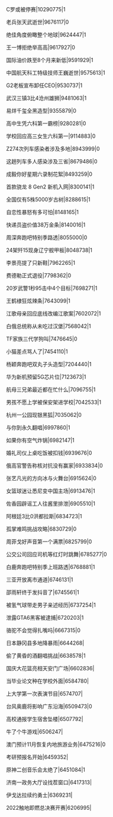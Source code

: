 C罗或被停赛|10290775|1

老兵张天武逝世|9676117|0

绝佳角度俯瞰整个地球|9624447|1

王一博拒绝举高高|9617927|0

国际油价跌至8个月来新低|9591929|1

中国航天科工特级技师王巍逝世|9575613|1

G2老板宣布卸任CEO|9530737|1

武汉三镇3比4沧州雄狮|9481063|1

易烊千玺全黑造型|9355879|0

高中生凭六科第一霸榜|9280281|0

学校回应高三女生六科第一|9114883|0

Z274次列车感染者涉及多地|8943999|0

这趟列车多人感染涉及三省|8679486|0

成毅你好星期六录制花絮|8493259|0

首款骁龙 8 Gen2 新机入网|8300141|1

全国仅有5株5000岁古树|8288615|1

自恋性暴怒有多可怕|8148165|1

快递员盗价值38万金条|8140016|1

周深奔跑吧特别季路透|8055000|0

24架歼15现身辽宁舰甲板|8048738|1

李景亮提了只新鞋|7962265|1

费德勒正式退役|7798362|0

20岁武警1秒95击中4个目标|7698271|1

王鹤棣狂炫辣条|7643099|1

江歌母亲回应底线改编江歌案|7602072|1

白俄总统称从未吃过汉堡|7568042|1

TF家族三代学狗叫|7476645|0

小猫差点骂人了|7454110|1

杨颖奔跑吧双丸子头造型|7204440|1

华为新机预留5G芯片位|7123673|1

航母三兄弟最近都在忙什么|7096755|1

男孩不愿上学被保安架进学校|7042533|1

杭州一公园现银黑狐|7035062|0

与你到永久翻唱|6997860|1

如果你有空气炸锅|6982147|1

婚礼司仪上桌吃饭被扣钱|6939676|0

俄高官警告称核对抗没有赢家|6933834|0

张艺凡光的方向冰与火舞台|6915624|0

女篮球迷让悉尼变中国主场|6913476|1

佐香园辟谣工人往酱里排泄|6905510|1

阿根廷3比0洪都拉斯|6834723|1

孤掌难鸣挑战攻略|6830729|0

周菲戈好声音第一个满票|6825799|0

公交公司回应司机等红灯时跳舞|6785277|0

白鹿奔跑吧特别季上班路透|6768881|1

三亚开放离市通道|6746131|1

邵雨轩终于发抖音了|6745561|1

被氢气球带走男子亲述经历|6737254|1

泄露GTA6黑客被逮捕|6720203|1

骆驼不会觉得扎嘴吗|6667315|0

日本静冈县多地降暴雨|6644268|

偷了黄昏的酒翻唱挑战|6638578|1

国庆大花篮亮相天安门广场|6602836|

当毕业论文种在学校外面|6584780|

上大学第一次表演节目|6574707|

台风奥鹿将影响广东沿海|6509473|0

高校通报学生宿舍坠楼|6507792|

牛了个牛游戏|6506247|

澳门预计11月恢复内地旅游业务|6475216|0

考研预报名开始|6459352|

原神二创音乐会太绝了|6451084|1

济南一政务大厅设找茬窗口|6417313|

伊戈达拉续约勇士|6369231|

2022触地即燃总决赛开赛|6206995|

